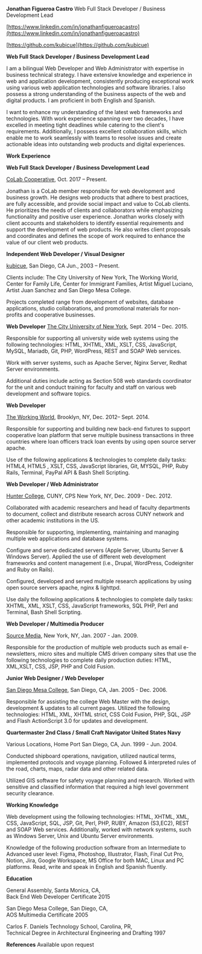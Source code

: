 **Jonathan Figueroa Castro**
Web Full Stack Developer / Business Development Lead

<!--5244 Pirotte Drive San Diego, CA, 92105  
347 731-7106
 
[jonathanfigueroacastro@gmail.com](mailto:jonathanfigueroacastro@gmail.com)-->

[https://www.linkedin.com/in/jonathanfigueroacastro](https://www.linkedin.com/in/jonathanfigueroacastro)

[https://github.com/kubicue](https://github.com/kubicue)

**Web Full Stack Developer / Business Development Lead**

I am a bilingual Web Developer and Web Administrator with expertise in business technical strategy. I have extensive knowledge and experience in web and application development, consistently producing exceptional work using various web application technologies and software libraries. I also possess a strong understanding of the business aspects of the web and digital products. I am proficient in both English and Spanish.

I want to enhance my understanding of the latest web frameworks and technologies. With work experience spanning over two decades, I have excelled in meeting tight deadlines while catering to the client's requirements. Additionally, I possess excellent collaboration skills, which enable me to work seamlessly with teams to resolve issues and create actionable ideas into outstanding web products and digital experiences.

**Work Experience**

**Web Full Stack Developer / Business Development Lead**

[CoLab Cooperative](http://colab.coop), Oct. 2017 – Present.

Jonathan is a CoLab member responsible for web development and business growth. He designs web products that adhere to best practices, are fully accessible, and provide social impact and value to CoLab clients. He prioritizes the needs of clients and collaborators while emphasizing functionality and positive user experience. Jonathan works closely with client accounts and stakeholders to identify essential requirements and support the development of web products. He also writes client proposals and coordinates and defines the scope of work required to enhance the value of our client web products. 

**Independent Web Developer / Visual Designer**


[kubicue](http://kubicue.com), San Diego, CA  Jun., 2003 – Present.


Clients include: The City University of New York, The Working World, Center for Family Life, Center for Immigrant Families, Artist Miguel Luciano, Artist Juan Sanchez and San Diego Mesa College. 

Projects completed range from development of websites, database applications, studio collaborations, and promotional materials for non-profits and cooperative businesses.

**Web Developer**
[The City University of New York](http://cuny.edu), Sept. 2014 – Dec. 2015.


Responsible for supporting all university wide web systems using the following technologies: HTML, XHTML, XML, XSLT, CSS, JavaScript, MySQL, Mariadb, Git, PHP, WordPress, REST and SOAP Web services. 

Work with server systems, such as Apache Server, Nginx Server, Redhat Server environments. 

Additional duties include acting as Section 508 web standards coordinator for the unit and conduct training for faculty and staff on various web development and software topics.


**Web Developer**


[The Working World](http://theworkingworld.org), Brooklyn, NY, Dec. 2012– Sept. 2014.


Responsible for supporting and building new back-end fixtures to support cooperative loan platform that serve multiple business transactions in three countries where loan officers track loan events by using open source server apache. 

Use of the following applications & technologies to complete daily tasks: HTML4, HTML5 , XSLT, CSS, JavaScript libraries, Git, MYSQL, PHP, Ruby Rails, Terminal, PayPal API & Bash Shell Scripting.

**Web Developer / Web Administrator**


[Hunter College](http://hunter.cuny.edu), CUNY, CPS New York, NY, Dec. 2009 - Dec. 2012.


Collaborated with academic researchers and head of faculty departments to document, collect and distribute research across CUNY network and other academic institutions in the US. 

Responsible for supporting, implementing, maintaining and managing multiple web applications and database systems. 

Configure and serve dedicated servers (Apple Server, Ubuntu Server & Windows Server). Applied the use of different web development frameworks and content management (i.e., Drupal, WordPress, Codeigniter and Ruby on Rails).

Configured, developed and served multiple research applications by using open source servers apache, nginx & lighttpd. 

Use daily the following applications & technologies to complete daily tasks: XHTML, XML, XSLT, CSS, JavaScript frameworks, SQL PHP, Perl and Terminal, Bash Shell Scripting.


**Web Developer / Multimedia Producer**

[Source Media](http://sourcemedia.com), New York, NY, Jan. 2007 - Jan. 2009.

         
Responsible for the production of multiple web products such as email e-newsletters, micro sites and multiple CMS driven company sites that use the following technologies to complete daily production duties: HTML, XML,XSLT, CSS, JSP, PHP and Cold Fusion.


**Junior Web Designer / Web Developer**


[San Diego Mesa College](http://www.sdmesa.edu/), San Diego, CA, Jan. 2005 - Dec. 2006.


Responsible for assisting the college Web Master with the design, development & updates to all current pages. Utilized the following technologies: HTML, XML, XHTML strict, CSS Cold Fusion, PHP, SQL, JSP and Flash ActionScript 3.0 for updates and development.


**Quartermaster 2nd Class / Small Craft Navigator United States Navy**


Various Locations, Home Port San Diego, CA, Jun. 1999 - Jun. 2004.


Conducted shipboard operations, navigation, utilized nautical terms, implemented protocols and voyage planning. Followed & interpreted rules of the road, charts, maps, radar data and other related data. 

Utilized GIS software for safety voyage planning and research. Worked with sensitive and classified information that required a high level government security clearance.


**Working Knowledge**


Web development using the following technologies: HTML, XHTML, XML, CSS, JavaScript, SQL, JSP, Git, Perl, PHP, RUBY, Amazon (S3,EC2), REST and SOAP Web services. Additionally, worked with network systems, such as Windows Server, Unix and Ubuntu Server environments. 

Knowledge of the following production software from an Intermediate to Advanced user level: Figma, Photoshop, Illustrator, Flash, Final Cut Pro, Notion, Jira, Google Workspace, MS Office for both MAC, Linux and PC platforms.
Read, write and speak in English and Spanish fluently.


**Education**

General Assembly, Santa Monica, CA,   
Back End Web Developer Certificate 2015 

San Diego Mesa College, San Diego, CA,  
AOS Multimedia Certificate 2005


Carlos F. Daniels Technology School, Carolina, PR,  
Technical Degree in Architectural Engineering and Drafting 1997


**References**
Available upon request
